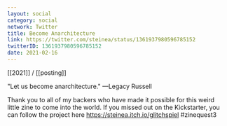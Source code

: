 ```yaml
---
layout: social
category: social
network: Twitter
title: Become Anarchitecture
link: https://twitter.com/steinea/status/1361937980596785152
twitterID: 1361937980596785152
date: 2021-02-16
---
```


[[2021]] / [[posting]]

"Let us become anarchitecture." —Legacy Russell

Thank you to all of my backers who have made it possible for this weird little zine to come into the world. If you missed out on the Kickstarter, you can follow the project here <https://steinea.itch.io/glitchspiel> #zinequest3
